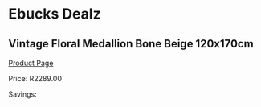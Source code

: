 
# Ebucks Dealz
## Vintage Floral Medallion Bone Beige 120x170cm
[Product Page](https://www.ebucks.com/web/shop/productSelected.do?prodId=1210582131&catId=1209942441)

Price: R2289.00

Savings: 


	